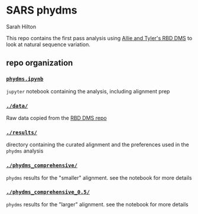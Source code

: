 # SARS phydms
Sarah Hilton

This repo contains the first pass analysis using [Allie and Tyler's RBD DMS](https://github.com/jbloomlab/SARS-CoV-2-RBD_DMS) to look at natural sequence variation.

## repo organization

### [`phydms.ipynb`](phydms.ipynb)
`jupyter` notebook containing the analysis, including alignment prep

### [`./data/`](./data/)
Raw data copied from the [RBD DMS repo]((https://github.com/jbloomlab/SARS-CoV-2-RBD_DMS))

### [`./results/`](./results/)
directory containing the curated alignment and the preferences used in the `phydms` analysis

### [`./phydms_comprehensive/`](./phydms_comprehensive/)
`phydms` results for the "smaller" alignment.
see the notebook for more details

### [`./phydms_comprehensive_0.5/`](./phydms_comprehensive/)
`phydms` results for the "larger" alignment.
see the notebook for more details
